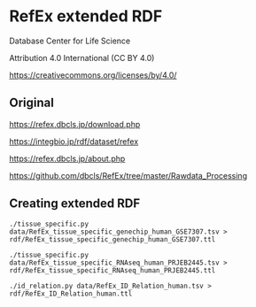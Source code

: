 # RefEx extended RDF

Database Center for Life Science

Attribution 4.0 International (CC BY 4.0)

https://creativecommons.org/licenses/by/4.0/

## Original

https://refex.dbcls.jp/download.php

https://integbio.jp/rdf/dataset/refex

https://refex.dbcls.jp/about.php

https://github.com/dbcls/RefEx/tree/master/Rawdata_Processing

## Creating extended RDF

```
./tissue_specific.py data/RefEx_tissue_specific_genechip_human_GSE7307.tsv > rdf/RefEx_tissue_specific_genechip_human_GSE7307.ttl
```

```
./tissue_specific.py data/RefEx_tissue_specific_RNAseq_human_PRJEB2445.tsv > rdf/RefEx_tissue_specific_RNAseq_human_PRJEB2445.ttl 
```

```
./id_relation.py data/RefEx_ID_Relation_human.tsv > rdf/RefEx_ID_Relation_human.ttl
```
